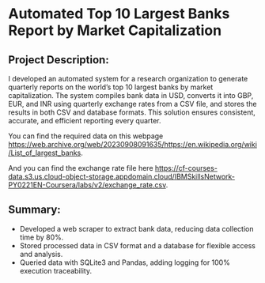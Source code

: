 # Automated Top 10 Largest Banks Report by Market Capitalization
## Project Description:
I developed an automated system for a research organization to generate quarterly reports on the world’s top 10 largest banks by market capitalization. The system compiles bank data in USD, converts it into GBP, EUR, and INR using quarterly exchange rates from a CSV file, and stores the results in both CSV and database formats. This solution ensures consistent, accurate, and efficient reporting every quarter.

You can find the required data on this webpage https://web.archive.org/web/20230908091635/https://en.wikipedia.org/wiki/List_of_largest_banks.

And you can find the exchange rate file here https://cf-courses-data.s3.us.cloud-object-storage.appdomain.cloud/IBMSkillsNetwork-PY0221EN-Coursera/labs/v2/exchange_rate.csv.

## Summary:
- Developed a web scraper to extract bank data, reducing data collection time by 80%.
- Stored processed data in CSV format and a database for flexible access and analysis.
- Queried data with SQLite3 and Pandas, adding logging for 100% execution traceability.
